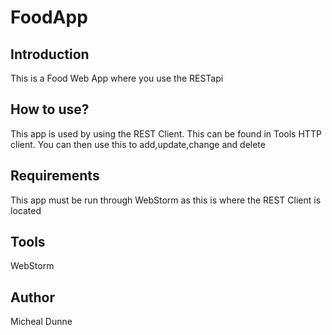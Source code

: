 FoodApp
=======

Introduction
------------
This is a Food Web App where you use the RESTapi

How to use?
-----------
This app is used by using the REST Client.
This can be found in Tools HTTP client.
You can then use this to add,update,change and delete

Requirements
------------
This app must be run through WebStorm as this is where the REST Client is located


Tools
-----
WebStorm

Author
------
Micheal Dunne
